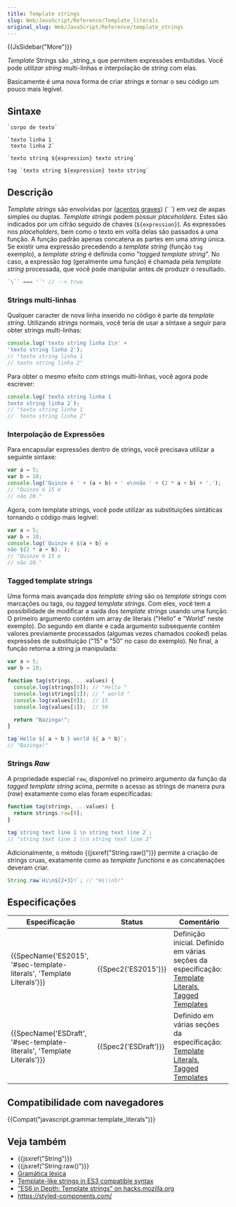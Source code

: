 ```yaml
---
title: Template strings
slug: Web/JavaScript/Reference/Template_literals
original_slug: Web/JavaScript/Reference/template_strings
---
```


{{JsSidebar("More")}}

_Template_ Strings são _string_s que permitem expressões embutidas. Você pode _utilizar string_ multi-linhas e interpolação de _string_ com elas.

Basicamente é uma nova forma de criar strings e tornar o seu código um pouco mais legível.

## Sintaxe

```
`corpo de texto`

`texto linha 1
 texto linha 2`

`texto string ${expression} texto string`

tag `texto string ${expression} texto string`
```

## Descrição

_Template strings_ são envolvidas por ([acentos graves](https://pt.wikipedia.org/wiki/Acento_grave)) (\` \`) em vez de aspas simples ou duplas. _Template strings_ podem possuir _placeholders_. Estes são indicados por um cifrão seguido de chaves (`${expression}`). As expressões nos _placeholders_, bem como o texto em volta delas são passados a uma função. A função padrão apenas concatena as partes em uma _string_ única. Se existir uma expressão precedendo a _template string_ (função `tag` exemplo), a _template string_ é definida como "_tagged template string_". No caso, a expressão _tag_ (geralmente uma função) é chamada pela _template string_ processada, que você pode manipular antes de produzir o resultado.

```js
`\`` === '`' // --> true
```

### Strings multi-linhas

Qualquer caracter de nova linha inserido no código é parte da _template string_. Utilizando _strings_ normais, você teria de usar a síntaxe a seguir para obter strings multi-linhas:

```js
console.log('texto string linha 1\n' +
'texto string linha 2');
// "texto string linha 1
// texto string linha 2"
```

Para obter o mesmo efeito com strings multi-linhas, você agora pode escrever:

```js
console.log(`texto string linha 1
texto string linha 2`);
// "texto string linha 1
//  texto string linha 2"
```

### Interpolação de Expressões

Para encapsular expressões dentro de strings, você precisava utilizar a seguinte sintaxe:

```js
var a = 5;
var b = 10;
console.log('Quinze é ' + (a + b) + ' e\nnão ' + (2 * a + b) + '.');
// "Quinze é 15 e
// não 20."
```

Agora, com template strings, você pode utilizar as substituições sintáticas tornando o código mais legível:

```js
var a = 5;
var b = 10;
console.log(`Quinze é ${a + b} e
não ${2 * a + b}.`);
// "Quinze é 15 e
// não 20."
```

### Tagged template strings

Uma forma mais avançada dos _template string_ são os _template strings_ com marcações ou tags, ou _tagged template strings_. Com eles, você tem a possibilidade de modificar a saída dos _template strings_ usando uma função. O primeiro argumento contém um array de literais ("Hello" e "World" neste exemplo). Do segundo em diante e cada argumento subsequente contém valores previamente processados (algumas vezes chamados _cooked_) pelas expressões de substituição ("15" e "50" no caso do exemplo). No final, a função retorna a string ja manipulada:

```js
var a = 5;
var b = 10;

function tag(strings, ...values) {
  console.log(strings[0]); // "Hello "
  console.log(strings[1]); // " world "
  console.log(values[0]);  // 15
  console.log(values[1]);  // 50

  return "Bazinga!";
}

tag`Hello ${ a + b } world ${ a * b}`;
// "Bazinga!"
```

### Strings _Raw_

A propriedade especial `raw`, disponível no primeiro argumento da função da _tagged template string_ acima, permite o acesso as strings de maneira pura (_raw_) exatamente como elas foram especificadas:

```js
function tag(strings, ...values) {
  return strings.raw[0];
}

tag`string text line 1 \n string text line 2`;
// "string text line 1 \\n string text line 2"
```

Adicionalmente, o método {{jsxref("String.raw()")}} permite a criação de strings cruas, exatamente como as _template functions_ e as concatenações deveram criar.

```js
String.raw`Hi\n${2+3}!`; // "Hi\\n5!"
```

## Especificações

| Especificação                                                                                | Status                       | Comentário                                                                                                                                                                                                                                          |
| -------------------------------------------------------------------------------------------- | ---------------------------- | --------------------------------------------------------------------------------------------------------------------------------------------------------------------------------------------------------------------------------------------------- |
| {{SpecName('ES2015', '#sec-template-literals', 'Template Literals')}} | {{Spec2('ES2015')}}     | Definição inicial. Definido em várias seções da especificação: [Template Literals](http://www.ecma-international.org/ecma-262/6.0/#sec-template-literals), [Tagged Templates](http://www.ecma-international.org/ecma-262/6.0/#sec-tagged-templates) |
| {{SpecName('ESDraft', '#sec-template-literals', 'Template Literals')}} | {{Spec2('ESDraft')}} | Definido em várias seções da especificação: [Template Literals](https://tc39.github.io/ecma262/#sec-template-literals), [Tagged Templates](https://tc39.github.io/ecma262/#sec-tagged-templates)                                                    |

## Compatibilidade com navegadores

{{Compat("javascript.grammar.template_literals")}}

## Veja também

- {{jsxref("String")}}
- {{jsxref("String.raw()")}}
- [Gramática léxica](/pt-BR/docs/Web/JavaScript/Reference/Lexical_grammar)
- [Template-like strings in ES3 compatible syntax](https://gist.github.com/WebReflection/8f227532143e63649804)
- ["ES6 in Depth: Template strings" on hacks.mozilla.org](https://hacks.mozilla.org/2015/05/es6-in-depth-template-strings-2/)
- <https://styled-components.com/>
